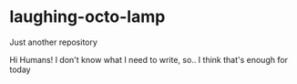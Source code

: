 # laughing-octo-lamp
Just another repository

Hi Humans!
I don't know what I need to write, so.. 
I think that's enough for today
